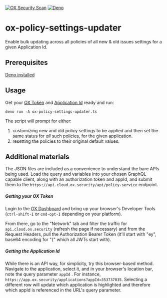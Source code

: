 [![OX Security Scan](https://github.com/aaronhmiller/ox-policy-settings-updater/actions/workflows/ox.yml/badge.svg)](https://github.com/aaronhmiller/ox-policy-settings-updater/actions/workflows/ox.yml)
[![Deno](https://github.com/aaronhmiller/ox-policy-settings-updater/actions/workflows/deno.yml/badge.svg)](https://github.com/aaronhmiller/ox-policy-settings-updater/actions/workflows/deno.yml)
# ox-policy-settings-updater

Enable bulk updating across all policies of all new &amp; old issues settings
for a given Application Id.

## Prerequisites

[Deno installed](https://docs.deno.com/runtime/getting_started/installation/)

## Usage

Get your [OX Token](#getting-your-ox-token) and
[Application Id](#getting-the-application-id) ready and run:

`deno run -A ox-policy-settings-updater.ts`

The script will prompt for either:

1. customizing new and old policy settings to be applied and then set the same
   status for _all_ such policies, for the given application.
2. resetting the policies to their original default values.

## Additional materials

The JSON files are included as a convenience to understand the bare APIs being
used. Load the query and variables into your chosen GraphQL capable client,
along with an authorization token and appId, and submit them to the
`https://api.cloud.ox.security/api/policy-service` endpoint.

##### Getting your OX Token

Login to the [OX Dashboard](https://app.ox.security) and bring up your browser's
Developer Tools (`ctrl-shift-I` or `cmd-opt-I` depending on your platform).

From there, go to the "Network" tab and filter the traffic for
`api.cloud.ox.security` (refresh the page if necessary) and from the Request
Headers, pull the Authorization Bearer Token (it'll start with "ey", base64
encoding for "{" which all JWTs start with).

##### Getting the Application Id

While there is an API way, for simplicity, try this browser-based method.
Navigate to the application, select it, and in your browser's location bar, note
the query parameter `appId` . For instance,
`https://app.ox.security/applications?appId=353737035`. Selecting a different
row will update which application is highlighted and therefore which appId is
referenced in the URL's query parameter.
